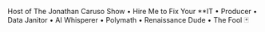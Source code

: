 Host of The Jonathan Caruso Show • Hire Me to Fix Your **IT • Producer • Data Janitor • AI Whisperer • Polymath • Renaissance Dude • The Fool 🃏
